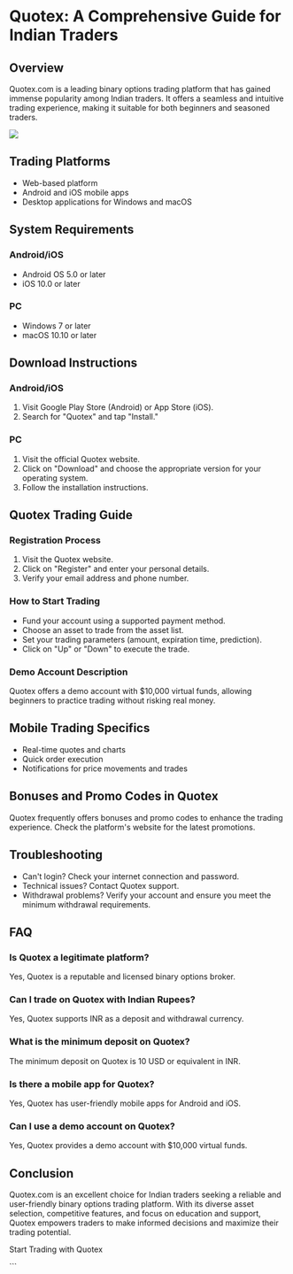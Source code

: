 # Quotex: A Comprehensive Guide for Indian Traders

## Overview

Quotex.com is a leading binary options trading platform that has gained
immense popularity among Indian traders. It offers a seamless and
intuitive trading experience, making it suitable for both beginners and
seasoned traders.

[![](https://static.quotex.io/files/4_en/300_250.jpg)](https://traff.sbs/brokerqxlid)

## Trading Platforms

-   Web-based platform
-   Android and iOS mobile apps
-   Desktop applications for Windows and macOS

## System Requirements

### Android/iOS

-   Android OS 5.0 or later
-   iOS 10.0 or later

### PC

-   Windows 7 or later
-   macOS 10.10 or later

## Download Instructions

### Android/iOS

1.  Visit Google Play Store (Android) or App Store (iOS).
2.  Search for "Quotex" and tap "Install."

### PC

1.  Visit the official Quotex website.
2.  Click on "Download" and choose the appropriate version for
    your operating system.
3.  Follow the installation instructions.

## Quotex Trading Guide

### Registration Process

1.  Visit the Quotex website.
2.  Click on "Register" and enter your personal details.
3.  Verify your email address and phone number.

### How to Start Trading

-   Fund your account using a supported payment method.
-   Choose an asset to trade from the asset list.
-   Set your trading parameters (amount, expiration time, prediction).
-   Click on "Up" or "Down" to execute the trade.

### Demo Account Description

Quotex offers a demo account with \$10,000 virtual funds, allowing
beginners to practice trading without risking real money.

## Mobile Trading Specifics

-   Real-time quotes and charts
-   Quick order execution
-   Notifications for price movements and trades

## Bonuses and Promo Codes in Quotex

Quotex frequently offers bonuses and promo codes to enhance the trading
experience. Check the platform\'s website for the latest promotions.

## Troubleshooting

-   Can\'t login? Check your internet connection and password.
-   Technical issues? Contact Quotex support.
-   Withdrawal problems? Verify your account and ensure you meet the
    minimum withdrawal requirements.

## FAQ

### Is Quotex a legitimate platform?

Yes, Quotex is a reputable and licensed binary options broker.

### Can I trade on Quotex with Indian Rupees?

Yes, Quotex supports INR as a deposit and withdrawal currency.

### What is the minimum deposit on Quotex?

The minimum deposit on Quotex is 10 USD or equivalent in INR.

### Is there a mobile app for Quotex?

Yes, Quotex has user-friendly mobile apps for Android and iOS.

### Can I use a demo account on Quotex?

Yes, Quotex provides a demo account with \$10,000 virtual funds.

## Conclusion

Quotex.com is an excellent choice for Indian traders seeking a reliable
and user-friendly binary options trading platform. With its diverse
asset selection, competitive features, and focus on education and
support, Quotex empowers traders to make informed decisions and maximize
their trading potential.

Start Trading with Quotex

\`\`\`

